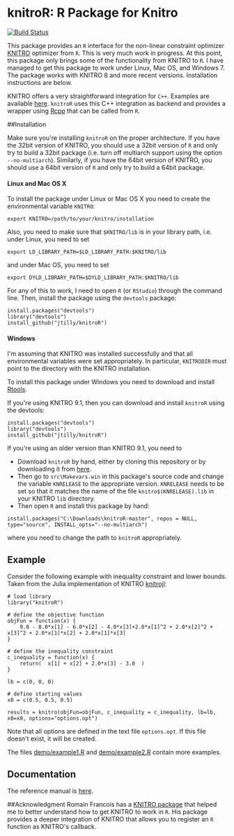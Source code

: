 knitroR: R Package for Knitro
=======
[![Build Status](https://travis-ci.org/jtilly/knitroR.svg?branch=master)](https://travis-ci.org/jtilly/knitroR)

This package provides an `R` interface for the non-linear constraint optimizer [KNITRO](http://www.ziena.com/knitro.htm) optimizer from `R`. This is very much work in progress. At this point, this package only brings some of the functionality from KNITRO to `R`. I have managed to get this package to work under Linux, Mac OS, and Windows 7. The package works with KNITRO 8 and more recent versions. Installation instructions are below. 

KNITRO offers a very straightforward integration for `C++`. Examples are available [here](https://www.artelys.com/tools/knitro_doc/2_userGuide/gettingStarted/startCallableLibrary.html). `knitroR` uses this C++ integration as backend and provides a wrapper using [Rcpp](http://dirk.eddelbuettel.com/code/rcpp.html) that can be called from `R`. 

##Installation

Make sure you're installing `knitroR` on the proper architecture. If you have the 32bit version of KNITRO, you should use a 32bit version of `R` and only try to build a 32bit package (i.e. turn off multiarch support using the option `--no-multiarch`). Similarly, if you have the 64bit version of KNITRO, you should use a 64bit version of `R` and only try to build a 64bit package. 

#### Linux and Mac OS X
To install the package under Linux or Mac OS X you need to create the environmental variable `KNITRO`:
```{bash}
export KNITRO=/path/to/your/knitro/installation
```

Also, you need to make sure that `$KNITRO/lib` is in your library path, i.e. under Linux, you need to set

```{bash}
export LD_LIBRARY_PATH=$LD_LIBRARY_PATH:$KNITRO/lib
```
and under Mac OS, you need to set
```{bash}
export DYLD_LIBRARY_PATH=$DYLD_LIBRARY_PATH:$KNITRO/lib
```
For any of this to work, I need to open `R` (or `RStudio`) through the command line. Then, install the package using the `devtools` package:

```{r}
install.packages("devtools")
library("devtools")
install_github("jtilly/knitroR")
```

#### Windows

I'm assuming that KNITRO was installed successfully and that all environmental variables were set appropriately. In particular, `KNITRODIR` must point to the directory with the KNITRO installation.

To install this package under Windows you need to download and install [Rtools](http://cran.r-project.org/bin/windows/Rtools/). 

If you're using KNITRO 9.1, then you can download and install `knitroR` using the devtools:
```{r}
install.packages("devtools")
library("devtools")
install_github("jtilly/knitroR")
```

If you're using an older version than KNITRO 9.1, you need to
- Download `knitroR` by hand, either by cloning this repository or by downloading it from [here](https://github.com/jtilly/knitroR/archive/master.zip). 
- Then go to `src\Makevars.win` in this package's source code and change the variable `KNRELEASE` to the appropriate version. `KNRELEASE` needs to be set so that it matches the name of the file `knitro$(KNRELEASE).lib` in your KNITRO `lib` directory. 
- Then open `R` and install this package by hand: 
```{r}
install.packages("C:\Downloads\knitroR-master", repos = NULL, type="source", INSTALL_opts="--no-multiarch")
```
where you need to change the path to `knitroR` appropriately. 

## Example

Consider the following example with inequality constraint and lower bounds. Taken from the Julia implementation of KNITRO [knitrojl](https://github.com/JuliaOpt/KNITRO.jl):

```{r}
# load library
library("knitroR")

# define the objective function
objFun = function(x) { 
    9.0 - 8.0*x[1] - 6.0*x[2] - 4.0*x[3]+2.0*x[1]^2 + 2.0*x[2]^2 + x[3]^2 + 2.0*x[1]*x[2] + 2.0*x[1]*x[3]
}

# define the inequality constraint
c_inequality = function(x) {
    return(  x[1] + x[2] + 2.0*x[3] - 3.0  )
}

lb = c(0, 0, 0)

# define starting values
x0 = c(0.5, 0.5, 0.5)

results = knitro(objFun=objFun, c_inequality = c_inequality, lb=lb, x0=x0, options="options.opt")
```

Note that all options are defined in the text file `options.opt`. If this file doesn't exist, it will be created. 

The files [demo/example1.R](https://github.com/jtilly/knitroR/blob/master/demo/example1.R) and [demo/example2.R](https://github.com/jtilly/knitroR/blob/master/demo/example2.R) contain more examples.


## Documentation
The reference manual is [here](https://jtilly.github.io/knitroR/knitroR.pdf "Documentation for knitroR").

##Acknowledgment
Romain Francois has a [KNITRO package](https://github.com/romainfrancois/KNITRO/) that helped me to better understand how to get KNITRO to work in `R`. His package provides a deeper integration of KNITRO that allows you to register an `R` function as KNITRO's callback.
